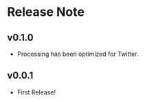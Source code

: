 # Release Note

## v0.1.0

- Processing has been optimized for Twitter.

## v0.0.1

- First Release!
